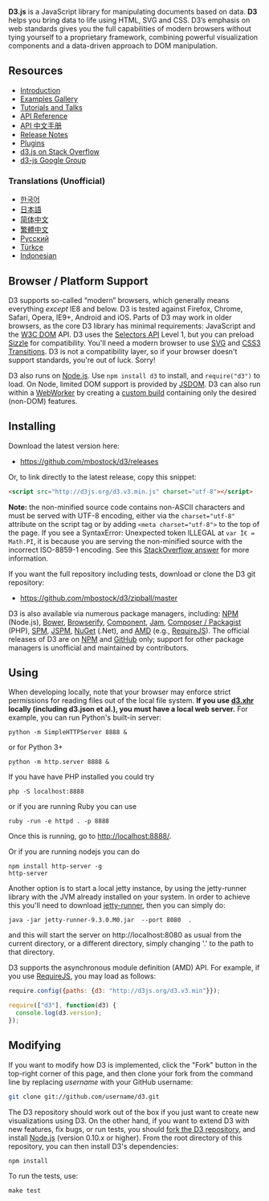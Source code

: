 **D3.js** is a JavaScript library for manipulating documents based on data. **D3** helps you bring data to life using HTML, SVG and CSS. D3’s emphasis on web standards gives you the full capabilities of modern browsers without tying yourself to a proprietary framework, combining powerful visualization components and a data-driven approach to DOM manipulation.

## Resources

* [Introduction](http://d3js.org/)
* [Examples Gallery](/mbostock/d3/wiki/Gallery)
* [Tutorials and Talks](/mbostock/d3/wiki/Tutorials)
* [API Reference](/mbostock/d3/wiki/API-Reference)
* [API 中文手册](https://github.com/mbostock/d3/wiki/API--%E4%B8%AD%E6%96%87%E6%89%8B%E5%86%8C)
* [Release Notes](/mbostock/d3/releases)
* [Plugins](/d3/d3-plugins)
* [d3.js on Stack Overflow](http://stackoverflow.com/questions/tagged/d3.js)
* [d3-js Google Group](http://groups.google.com/group/d3-js)

### Translations (Unofficial)

* [한국어](/zziuni/d3/wiki)
* [日本語](/mbostock/d3/wiki/JP-Home)
* [简体中文](/mbostock/d3/wiki/CN-Home)
* [繁體中文](/mbostock/d3/wiki/TW-Home)
* [Русский](/mbostock/d3/wiki/API-Reference-\(русскоязычная-версия\))
* [Türkçe](/ahmetkurnaz/d3/wiki)
* [Indonesian](/widiantonugroho/d3/wiki)

## Browser / Platform Support

D3 supports so-called “modern” browsers, which generally means everything _except_ IE8 and below. D3 is tested against Firefox, Chrome, Safari, Opera, IE9+, Android and iOS. Parts of D3 may work in older browsers, as the core D3 library has minimal requirements: JavaScript and the [W3C DOM](http://www.w3.org/DOM/) API. D3 uses the [Selectors API](http://www.w3.org/TR/selectors-api/) Level 1, but you can preload [Sizzle](http://sizzlejs.com/) for compatibility. You'll need a modern browser to use [SVG](http://www.w3.org/TR/SVG/) and [CSS3 Transitions](http://www.w3.org/TR/css3-transitions/). D3 is not a compatibility layer, so if your browser doesn't support standards, you're out of luck. Sorry!

D3 also runs on [Node.js](http://nodejs.org/). Use `npm install d3` to install, and `require("d3")` to load. On Node, limited DOM support is provided by [JSDOM](https://github.com/tmpvar/jsdom). D3 can also run within a [WebWorker](http://www.whatwg.org/specs/web-apps/current-work/multipage/workers.html) by creating a [custom build](/mbostock/smash/wiki) containing only the desired (non-DOM) features.

## Installing

Download the latest version here:

* <https://github.com/mbostock/d3/releases>

Or, to link directly to the latest release, copy this snippet:

```html
<script src="http://d3js.org/d3.v3.min.js" charset="utf-8"></script>
```

**Note:** the non-minified source code contains non-ASCII characters and must be served with UTF-8 encoding, either via the `charset="utf-8"` attribute on the script tag or by adding `<meta charset="utf-8">` to the top of the page. If you see a SyntaxError: Unexpected token ILLEGAL at `var Ï€ = Math.PI`, it is because you are serving the non-minified source with the incorrect ISO-8859-1 encoding. See this [StackOverflow answer](http://stackoverflow.com/a/14301241) for more information.

If you want the full repository including tests, download or clone the D3 git repository:

* <https://github.com/mbostock/d3/zipball/master>

D3 is also available via numerous package managers, including: [NPM](https://npmjs.org/package/d3) (Node.js), [Bower](http://bower.io/search/?q=d3), [Browserify](http://browserify.org/), [Component](http://component.io/), [Jam](http://jamjs.org/packages/#/details/d3), [Composer / Packagist](https://packagist.org/packages/mbostock/d3) (PHP), [SPM](https://spmjs.org/gallery/d3/), [JSPM](http://jspm.io/), [NuGet](https://www.nuget.org/packages/d3/) (.Net), and [AMD](https://github.com/amdjs/amdjs-api/blob/master/AMD.md) (e.g., [RequireJS](http://requirejs.org/)). The official releases of D3 are on [NPM](https://npmjs.org/package/d3) and [GitHub](/mbostock/d3) only; support for other package managers is unofficial and maintained by contributors.

## Using

When developing locally, note that your browser may enforce strict permissions for reading files out of the local file system. **If you use [d3.xhr](wiki/Requests) locally (including d3.json et al.), you must have a local web server.** For example, you can run Python's built-in server:

    python -m SimpleHTTPServer 8888 &

or for Python 3+

    python -m http.server 8888 &

If you have have PHP installed you could try

    php -S localhost:8888

or if you are running Ruby you can use

    ruby -run -e httpd . -p 8888

Once this is running, go to <http://localhost:8888/>.

Or if you are running nodejs you can do

    npm install http-server -g
    http-server

Another option is to start a local jetty instance, by using the jetty-runner library with the JVM already installed on your system. In order to achieve this you'll need to download [jetty-runner](http://central.maven.org/maven2/org/eclipse/jetty/jetty-runner/9.3.0.M0/jetty-runner-9.3.0.M0.jar), then you can simply do:

    java -jar jetty-runner-9.3.0.M0.jar  --port 8080  .

and this will start the server on http://localhost:8080 as usual from the current directory, or a different directory, simply changing '.' to the path to that directory.

D3 supports the asynchronous module definition (AMD) API. For example, if you use [RequireJS](http://requirejs.org/), you may load as follows:

```js
require.config({paths: {d3: "http://d3js.org/d3.v3.min"}});

require(["d3"], function(d3) {
  console.log(d3.version);
});
```

## Modifying

If you want to modify how D3 is implemented, click the "Fork" button in the top-right corner of this page, and then clone your fork from the command line by replacing *username* with your GitHub username:

```bash
git clone git://github.com/username/d3.git
```

The D3 repository should work out of the box if you just want to create new visualizations using D3. On the other hand, if you want to extend D3 with new features, fix bugs, or run tests, you should [fork the D3 repository](/mbostock/d3), and install [Node.js](http://nodejs.org/) (version 0.10.x or higher). From the root directory of this repository, you can then install D3's dependencies:

    npm install

To run the tests, use:

    make test
